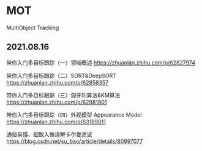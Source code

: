 # MOT
MultiObject Tracking

## 2021.08.16
带你入门多目标跟踪（一）领域概述
https://zhuanlan.zhihu.com/p/62827974

带你入门多目标跟踪（二）SORT&DeepSORT
https://zhuanlan.zhihu.com/p/62858357

带你入门多目标跟踪（三）匈牙利算法&KM算法
https://zhuanlan.zhihu.com/p/62981901

带你入门多目标跟踪（四）外观模型 Appearance Model
https://zhuanlan.zhihu.com/p/63189011

通俗易懂、细致入微讲解卡尔曼滤波
https://blog.csdn.net/su_bao/article/details/80997077
